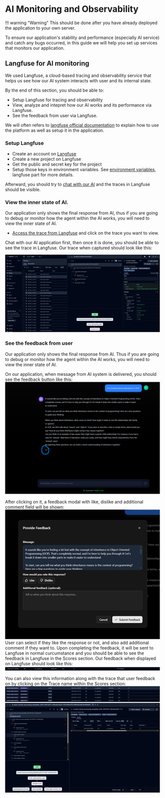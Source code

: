 # AI Monitoring and Observability

!!! warning "Warning"
    This should be done after you have already deployed the application to your own server.

To ensure our application's stability and performance (especially AI service) and catch any bugs occurred, in this guide we will help you set up services that monitors our application.

## Langfuse for AI monitoring
We used Langfuse, a cloud-based tracing and observability service that helps us see how our AI system interacts with user and its internal state.

By the end of this section, you should be able to:
- Setup Langfuse for tracing and observability
- View, analyze and intepret how our AI works and its performance via Langfuse.
- See the feedback from user via Langfuse.

We will often refers to [langfuse official documentation](https://langfuse.com/docs) to explain how to use the platform as well as setup it in the application.

### Setup Langfuse

- Create an account on [Langfuse](https://langfuse.com/)
- Create a new project on Langfuse
- Get the public and secret key for the project
- Setup those keys in environment variables. See [environment variables](../development/environment.md), langfuse part for more details.

Afterward, you should try to [chat with our AI](../tutorial/chatting.md) and the traces in Langfuse should be visible.

### View the inner state of AI.
Our application only shows the final response from AI, thus if you are going to debug or monitor how the agent within the AI works, you will need to view the inner state of AI.

- [Access the trace from Langfuse](https://langfuse.com/docs/observability/overview) and click on the trace you want to view.

Chat with our AI application first, then once it is done, you should be able to see the trace in Langfuse. Our trace when captured should look like this:

![Langfuse trace](public/images/langfuse_trace.png)

### See the feedback from user
Our application only shows the final response from AI. Thus if you are going to debug or monitor how the agent within the AI works, you will need to view the inner state of AI.

On our application, when message from AI system is delivered, you should see the feedback button like this:
![Feedback button](public/images/feedback_look.png)

After clicking on it, a feedback modal with like, dislike and additional comment field will be shown:
![Feedback modal](public/images/feedback_modal.png)
User can select if they like the response or not, and also add additional comment if they want to. Upon completing the feedback, it will be sent to Langfuse in normal curcumstance and you should be able to see the feedback in Langfuse in the Scores section. Our feedback when displayed on Langfuse should look like this:
![Feedback on Langfuse](public/images/feedback_on_langfuse_1.png)

You can also view this information along with the trace that user feedback on by clicking on the Trace name within the Scores section:
![Feedback on Langfuse](public/images/feedback_on_langfuse_3.png)
![Feedback on Langfuse](public/images/feedback_on_langfuse_2.png)